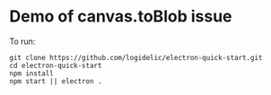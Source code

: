 # Demo of canvas.toBlob issue

To run:

```
git clone https://github.com/logidelic/electron-quick-start.git
cd electron-quick-start
npm install
npm start || electron .
```
